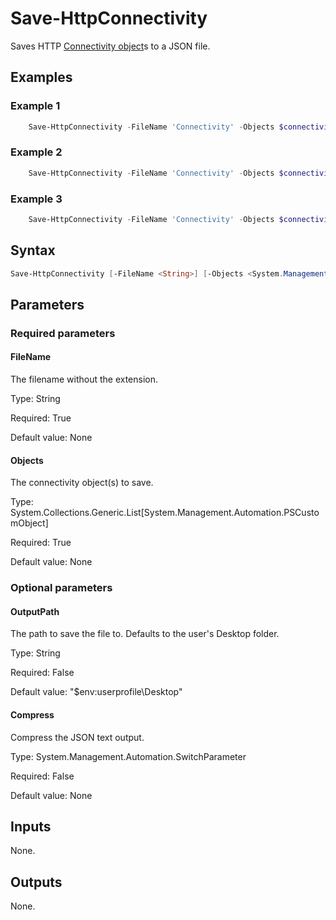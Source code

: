 # Save-HttpConnectivity

Saves HTTP [Connectivity object](./Connectivity%20Object.md)s to a JSON file.

## Examples

### Example 1

```powershell
    Save-HttpConnectivity -FileName 'Connectivity' -Objects $connectivity
```

### Example 2

```powershell
    Save-HttpConnectivity -FileName 'Connectivity' -Objects $connectivity -OutputPath "$env:userprofile\Documents\ConnectivityTestResults"
```

### Example 3

```powershell
    Save-HttpConnectivity -FileName 'Connectivity' -Objects $connectivity -Compress
```

## Syntax

```powershell
Save-HttpConnectivity [-FileName <String>] [-Objects <System.Management.Automation.PSCustomObject[]>] [-OutputPath <String>] [-Compress] [<CommonParameters>]
```

## Parameters

### Required parameters

#### FileName

The filename without the extension.

Type: String

Required: True

Default value: None

#### Objects

The connectivity object(s) to save.

Type: System.Collections.Generic.List[System.Management.Automation.PSCustomObject]

Required: True

Default value: None

### Optional parameters

#### OutputPath

The path to save the file to. Defaults to the user's Desktop folder.

Type: String

Required: False

Default value: "$env:userprofile\Desktop"

#### Compress

Compress the JSON text output.

Type: System.Management.Automation.SwitchParameter

Required: False

Default value: None

## Inputs

None.

## Outputs

None.